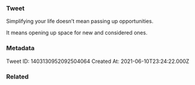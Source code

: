 ### Tweet
Simplifying your life doesn’t mean passing up opportunities. 

It means opening up space for new and considered ones.

### Metadata
Tweet ID: 1403130952092504064
Created At: 2021-06-10T23:24:22.000Z

### Related

